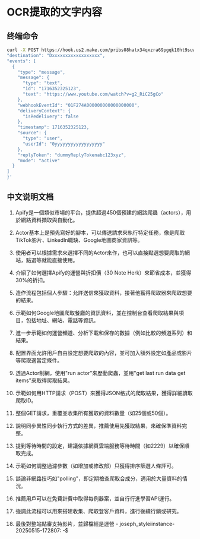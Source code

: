 # OCR提取的文字内容

## 终端命令
```bash
curl -X POST https://hook.us2.make.com/pribs08hatx34qxzra69pgqk10ht9suw -H "Content-Type: application/json" -d '{
"destination": "Dxxxxxxxxxxxxxxxxxx",
"events": [
  {
    "type": "message",
    "message": {
      "type": "text",
      "id": "1716352325123",
      "text": "https://www.youtube.com/watch?v=g2_RiC25gCo"
    },
    "webhookEventId": "01F274A000000000000000000",
    "deliveryContext": {
      "isRedelivery": false
    },
    "timestamp": 1716352325123,
    "source": {
      "type": "user",
      "userId": "0yyyyyyyyyyyyyyyyyy"
    },
    "replyToken": "dummyReplyTokenabc123xyz",
    "mode": "active"
  }
]
}'
```

## 中文说明文档

1. Apify是一個類似市場的平台，提供超過450個預建的網路爬蟲（actors），用於網路資料擷取與自動化。

2. Actor基本上是預先寫好的腳本，可以傳送請求來執行特定任務，像是爬取TikTok影片、LinkedIn職缺、Google地圖商家資訊等。

3. 使用者可以根據需求來選擇不同的Actor來作，也可以直接點選想要爬取的網站，點選等就能直接使用。

4. 介紹了如何選擇Apify的運營與折扣價（30 Note Herk）來節省成本，並獲得30%的折扣。

5. 造作流程包括個人步驟：允許送信來獲取資料，接著他獲得爬取器來爬取想要的結果。

6. 示範如何Google地圖爬取餐廳的資訊資料，並在控制台查看爬取結果與項目，包括地址、網站、電話等資訊。

7. 進一步示範如何運營頻道、分析下載和保存的數據（例如比較的頻道系列）和結果。

8. 配置界面允許用戶自由設定想要爬取的內容，並可加入額外設定如產品或影片等爬取適當定條件。

9. 透過Actor制網，使用"run actor"來歷動爬蟲，並用"get last run data get items"來取得爬取結果。

10. 示範如何用HTTP請求（POST）來獲得JSON格式的爬取結果，獲得詳細讀取爬取ID。

11. 整個GET請求，重覆並收集所有獲取的資料數量（如25個或50個）。

12. 說明同步異性同步執行方式的差異，推薦使用先獲取結果，來確保準資料完整。

13. 提到等待時間的設定，建議依據網頁雲端服務等待時間（如2229）以確保順取完成。

14. 示範如何調整過濾參數（如增加或修改部）只獲得排序篩選人條評可。

15. 談論非網路技巧如"polling"，即定期檢查爬取合成分，適用於大量資料的情況。

16. 推薦用戶可以在免費計費中取得每例器案，並自行行進學習API運行。

17. 強調此流程可以用來搭建收集、爬取登客戶資料，進行後續行銷或研究。

18. 最後對整站點審支持影片，並歸檔經是運營 - joseph_styleiinstance-20250515-172807: -$
